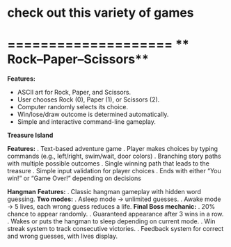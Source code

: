 # check out this variety of games
====================
** Rock–Paper–Scissors**
====================

**Features:**
- ASCII art for Rock, Paper, and Scissors.
- User chooses Rock (0), Paper (1), or Scissors (2).
- Computer randomly selects its choice.
- Win/lose/draw outcome is determined automatically.
- Simple and interactive command-line gameplay.


**Treasure Island**

**Features:**
. Text-based adventure game
. Player makes choices by typing commands (e.g., left/right, swim/wait, door colors)
. Branching story paths with multiple possible outcomes
. Single winning path that leads to the treasure
. Simple input validation for player choices
. Ends with either “You win!” or “Game Over!” depending on decisions



**Hangman**
**Features:**
. Classic hangman gameplay with hidden word guessing.
**Two modes:**
. Asleep mode → unlimited guesses.
. Awake mode → 5 lives, each wrong guess reduces a life.
**Final Boss mechanic:**
. 20% chance to appear randomly.
. Guaranteed appearance after 3 wins in a row.
. Wakes or puts the hangman to sleep depending on current mode.
. Win streak system to track consecutive victories.
. Feedback system for correct and wrong guesses, with lives display.




